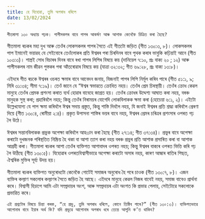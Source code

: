 ```yaml
---
title: হে যিহোৱা, তুমি অপৰাধ ধৰিলে
date: 13/02/2024
---
```


`গীতমালা ১৩০ অধ্যায় পঢ়ক। পাপীসকলৰ বাবে পাপৰ আকৰ্ষণ আৰু আশাক কেনেকৈ চিত্ৰিত কৰা হৈছে?`

গীতমালা ৰচকৰ মহা দুখ আৰু তেওঁৰ লোকসকলৰ পাপৰ সৈতে এই গীতটো জড়িত (গীত ১৩০:৩, ৮)। লোকসকলৰ পাপ ইমানেই ভয়াৱহ যে সেইবোৰে তেওঁলোকৰ প্ৰতি ঈশ্বৰৰ পৰা চিৰদিনৰ বাবে পৃথক কৰাৰ ভাবুকি কঢ়িয়াই আনে (গীত ১০৩:৩)। শাস্ত্ৰই সোধ বিচাৰৰ দিনৰ বাবে ৰখা পাপৰ লিপিৰ বিষয়ে কয় (দানিয়েল ৭:১০, প্ৰঃ বাক্য ২০ ; ১২) আৰু পাপীসকলৰ নাম জীৱন পুস্তকৰ পৰা আঁতৰোৱাৰ বিষয়ে কয় (যাত্ৰা ৩২:৩২; গীত ৬৯:২৮, প্ৰঃ বাক্য ১৩:৮)।

এইদৰে গীত ৰচকে ঈশ্বৰৰ ওচৰত ক্ষমাৰ বাবে আবেদন জনায়, যিজনাই পাপৰ লিপি নিৰ্মূল কৰিব পাৰে (গীত ৫১:১, ৯; মিৰি ৩১:৩৪; সীমা ৭:১৯)। তেওঁ জানে যে “ঈশ্বৰ স্বভাৱতে ক্ৰোধিত নহয়। তেওঁৰ প্ৰেম চিৰস্থায়ী। তেওঁৰ ক্ৰোধ কেৱল মানুহে তেওঁৰ প্ৰেমক প্ৰশংসা কৰাত ব্যৰ্থ হোৱাৰ বাবেহে জাগ্ৰত হয়। তেওঁৰ ক্ৰোধৰ উদ্দেশ্য আঘাত কৰা নহয়, বৰঞ্চ মানুহক সুস্থ কৰা; প্ৰহাৰিবলৈ নহয়; কিন্তু তেওঁৰ নিৰাময়ৰ যোগেদি লোকবিলাকক ক্ষমা কৰা (হোচেয়া ৬:১, ২)। এইটো উল্লেখযোগ্য যে পাপ ক্ষমা কৰিবলৈ ঈশ্বৰ সদায় প্ৰস্তুত, কিন্তু শাস্তি দিবলৈ নহয়, যি জনাই ঈশ্বৰৰ প্ৰতি শ্ৰদ্ধা কৰিবলৈ প্ৰেৰণা দিয়ে (গীত ১৩০:৪, ৰোমীয়া ২:৪)। প্ৰকৃত উপাসনা শাস্তিৰ ভয়ৰ বাবে নহয়, ঈশ্বৰৰ প্ৰেমৰ চৰিত্ৰৰ প্ৰশংসাৰ ওপৰত গঢ় লৈ উঠে।

ঈশ্বৰৰ সন্তানবিলাকক প্ৰভুক অপেক্ষা কৰিবলৈ আহ৩ান কৰা হৈছে (গীত ২৭:১৪; গীত ৩৭:৩৪)। প্ৰভুৰ বাবে অপেক্ষা কৰাটো দুখজনক পৰিস্থতিত নিষ্ক্ৰিয় হৈ থকা বা আশা ত্যাগ কৰা নহয় বৰঞ্চ প্ৰভুৰ প্ৰতি আশাক প্ৰসাৰিত কৰা বা আশাক আগ্ৰহী কৰা। গীতমালা ৰচকৰ আশা তেওঁৰ ব্যক্তিগত আশাবাদৰ ওপৰত নহয়; কিন্তু ঈশ্বৰৰ বাক্যৰ ওপৰত ভিত্তি কৰি গঢ় লৈ উঠিছে (গীত ১৩০:৫)। যিহোৱাৰ ওপৰতবিশ্বাসীভাৱে অপেক্ষা কৰাটো অসাৰ নহয়, কাৰণ আন্ধাৰ ৰাতিৰ পিছত, ঐশ্বৰিক মুক্তিৰ সূৰ্য্য উদয় হয়।

গীতমালা ৰচকৰ ব্যক্তিগত অনুৰোধটো কেনেকৈ গোটেই সমাজৰ অনুৰোধ হৈ পৰে চাওক (গীত ১৩০:৭, ৮)। এজন ব্যক্তিৰ কল্যাণ সকলোৰ কল্যাণৰ সৈতে জড়িত হৈ আছে। এইদৰে মানুহে কেৱল নিজৰ বাবেই নহয়, সমাজ বাবেও প্ৰাৰ্থনা কৰে। বিশ্বাসী হিচাপে আমি এটা সম্প্ৰদায়ৰ অংশ, আৰু সম্প্ৰদায়ৰ এটা অংশত কি প্ৰভাৱ পেলায়, সেইটোৱে সকলোকে প্ৰভাৱিত কৰে।

`এই প্ৰশ্নটোৰ বিষয়ে চিন্তা কৰক, “হে প্ৰভু, তুমি অপৰাধ ধৰিলে, কোনে তিষ্ঠিব পাৰে?” (গীত ১৩০:৩)। ব্যক্তিগতভাৱে আপোনাৰ বাবে ইয়াৰ অৰ্থ কি? যদি প্ৰভুৱে আপোনাৰ অপৰাধ ধৰে তেন্তে আপুনি ক’ত থাকিব?`
